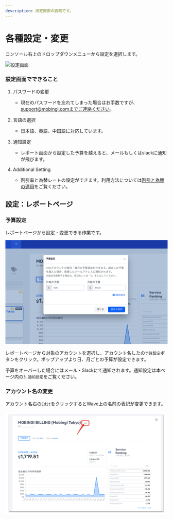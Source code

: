 ```yaml
---
description: 設定画面の説明です。
---
```


# 各種設定・変更

コンソール右上のドロップダウンメニューから設定を選択します。

![&#x8A2D;&#x5B9A;&#x753B;&#x9762;](../.gitbook/assets/snip20180725_10.png)

### 設定画面でできること

1. パスワードの変更

   * 現在のパスワードを忘れてしまった場合はお手数ですが、support@mobingi.comまでご連絡ください。

2. 言語の選択

   * 日本語、英語、中国語に対応しています。

3. 通知設定

   * レポート画面から設定した予算を越えると、メールもしくはslackに通知が飛びます。

4. Additional Setting
   * 割引率と為替レートの設定ができます。利用方法については[割引と為替の適用](https://docs.mobingi.com/v/wave/mobingi-wave/apply-jpy)をご覧ください。

## 設定：レポートページ

### 予算設定

レポートページから設定・変更できる作業です。

![](../.gitbook/assets/snip20180806_14.png)

レポートページから対象のアカウントを選択し、アカウント名したの`予算設定`ボタンをクリック。ポップアップより日、月ごとの予算が設定できます。

予算をオーバーした場合にはメール・Slackにて通知されます。通知設定は本ページ内の`3.通知設定`をご覧ください。

### アカウント名の変更

アカウント名右の`Edit`をクリックするとWave上の名前の表記が変更できます。

![](../.gitbook/assets/image.png)


